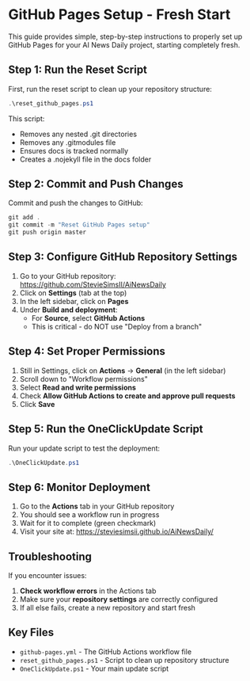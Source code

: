 # GitHub Pages Setup - Fresh Start

This guide provides simple, step-by-step instructions to properly set up GitHub Pages for your AI News Daily project, starting completely fresh.

## Step 1: Run the Reset Script

First, run the reset script to clean up your repository structure:

```powershell
.\reset_github_pages.ps1
```

This script:
- Removes any nested .git directories
- Removes any .gitmodules file
- Ensures docs is tracked normally
- Creates a .nojekyll file in the docs folder

## Step 2: Commit and Push Changes

Commit and push the changes to GitHub:

```powershell
git add .
git commit -m "Reset GitHub Pages setup"
git push origin master
```

## Step 3: Configure GitHub Repository Settings

1. Go to your GitHub repository: https://github.com/StevieSimsII/AiNewsDaily
2. Click on **Settings** (tab at the top)
3. In the left sidebar, click on **Pages**
4. Under **Build and deployment**:
   - For **Source**, select **GitHub Actions**
   - This is critical - do NOT use "Deploy from a branch"

## Step 4: Set Proper Permissions

1. Still in Settings, click on **Actions** → **General** (in the left sidebar)
2. Scroll down to "Workflow permissions"
3. Select **Read and write permissions**
4. Check **Allow GitHub Actions to create and approve pull requests**
5. Click **Save**

## Step 5: Run the OneClickUpdate Script

Run your update script to test the deployment:

```powershell
.\OneClickUpdate.ps1
```

## Step 6: Monitor Deployment

1. Go to the **Actions** tab in your GitHub repository
2. You should see a workflow run in progress
3. Wait for it to complete (green checkmark)
4. Visit your site at: https://steviesimsii.github.io/AiNewsDaily/

## Troubleshooting

If you encounter issues:

1. **Check workflow errors** in the Actions tab
2. Make sure your **repository settings** are correctly configured
3. If all else fails, create a new repository and start fresh

## Key Files

- `github-pages.yml` - The GitHub Actions workflow file
- `reset_github_pages.ps1` - Script to clean up repository structure
- `OneClickUpdate.ps1` - Your main update script
